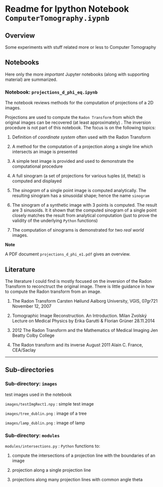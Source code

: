 # Readme for Ipython Notebook `ComputerTomography.iypnb`

## Overview 

Some experiments with  stuff related more or less to Computer Tomography

## Notebooks

Here only the more *important* Jupyter notebooks (along with supporting material) are summarized. 

### Notebook: `projections_d_phi_eq.ipynb`

The notebook reviews methods for the computation of projections of a 2D images.

Projections are used to compute the `Radon Transform` from which the original images can be recovered (at least approximately) . The inversion procedure is not part of this notebook. The focus is on the following topics:

1) Definition of *coordinate system* often used with the Radon Transform

2) A method for the computation of a projection along a single line which intersects an image is presented

3) A simple test image is provided and used to demonstrate the computational procedure

4) A full sinogram (a set of projections for various tuples (d, theta)) is computed and displayed

5) The *sinogram* of a single point image is computed analytically. The resulting sinogram has a sinusoidal shape; hence the name `sinogram`

6) The sinogram of a synthetic image with 3 points is computed. The result are 3 sinusoids. It it shown that the computed sinogram of a single point closely matches the result from analytical computation (just to prove the validity of the underlying `Python` functions)

7) The computation of sinograms is demonstrated for two *real world* images.

**Note**

A PDF document `projections_d_phi_e1.pdf` gives an overview.

## Literature

The literature I could find is mostly focused on the inversion of the Radon Transform to reconctruct the original image. There is little guidance in how to compute the Radon transform from an image.

1) The Radon Transform
Carsten Høilund
Aalborg University, VGIS, 07gr721
November 12, 2007

2) Tomographic Image Reconstruction.
An Introduction.
Milan Zvolský
Lecture on Medical Physics
by Erika Garutti & Florian Grüner
28.11.2014

3) 2012
The Radon Transform and the Mathematics of Medical Imaging
Jen Beatty
Colby College

4) The Radon transform and its inverse
August 2011
Alain C. France, CEA/Saclay

---

## Sub-directories

### Sub-directory: `images`

test images used in the notebook

`images/testImgRect1.npy` : simple test image

`images/tree_dublin.png` : image of a tree

`images/lamp_dublin.png` : image of lamp

### Sub-directory: `modules`

`modules/intersections.py` : `Python` functions to:

1) compute the intersections of a projection line with the boundaries of an image

2) projection along a single projection line

3) projections along many projection lines with common angle theta






